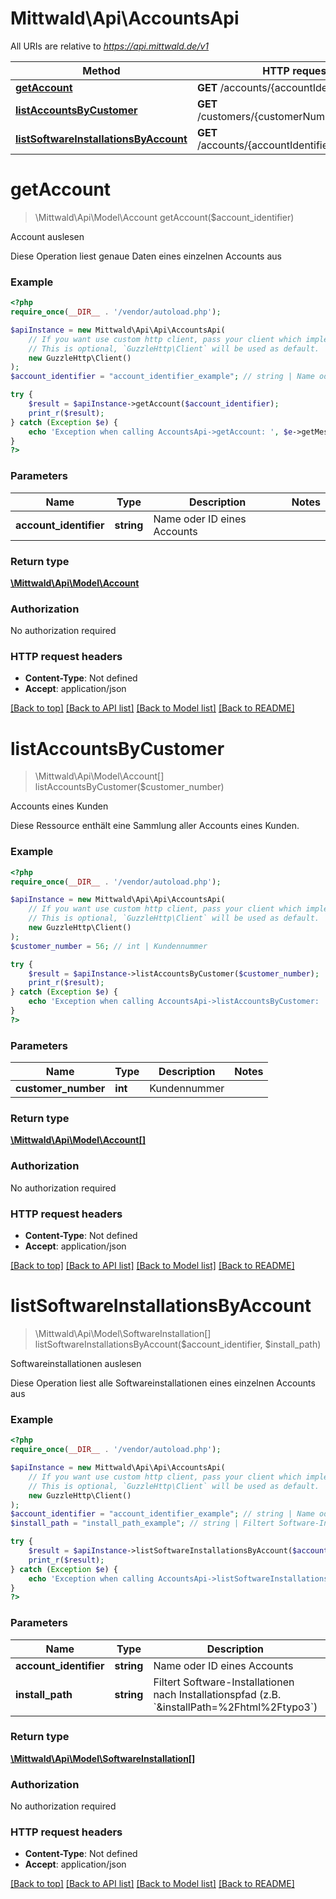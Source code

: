 # Mittwald\Api\AccountsApi

All URIs are relative to *https://api.mittwald.de/v1*

Method | HTTP request | Description
------------- | ------------- | -------------
[**getAccount**](AccountsApi.md#getAccount) | **GET** /accounts/{accountIdentifier} | Account auslesen
[**listAccountsByCustomer**](AccountsApi.md#listAccountsByCustomer) | **GET** /customers/{customerNumber}/accounts | Accounts eines Kunden
[**listSoftwareInstallationsByAccount**](AccountsApi.md#listSoftwareInstallationsByAccount) | **GET** /accounts/{accountIdentifier}/installations | Softwareinstallationen auslesen


# **getAccount**
> \Mittwald\Api\Model\Account getAccount($account_identifier)

Account auslesen

Diese Operation liest genaue Daten eines einzelnen Accounts aus

### Example
```php
<?php
require_once(__DIR__ . '/vendor/autoload.php');

$apiInstance = new Mittwald\Api\Api\AccountsApi(
    // If you want use custom http client, pass your client which implements `GuzzleHttp\ClientInterface`.
    // This is optional, `GuzzleHttp\Client` will be used as default.
    new GuzzleHttp\Client()
);
$account_identifier = "account_identifier_example"; // string | Name oder ID eines Accounts

try {
    $result = $apiInstance->getAccount($account_identifier);
    print_r($result);
} catch (Exception $e) {
    echo 'Exception when calling AccountsApi->getAccount: ', $e->getMessage(), PHP_EOL;
}
?>
```

### Parameters

Name | Type | Description  | Notes
------------- | ------------- | ------------- | -------------
 **account_identifier** | **string**| Name oder ID eines Accounts |

### Return type

[**\Mittwald\Api\Model\Account**](../Model/Account.md)

### Authorization

No authorization required

### HTTP request headers

 - **Content-Type**: Not defined
 - **Accept**: application/json

[[Back to top]](#) [[Back to API list]](../../README.md#documentation-for-api-endpoints) [[Back to Model list]](../../README.md#documentation-for-models) [[Back to README]](../../README.md)

# **listAccountsByCustomer**
> \Mittwald\Api\Model\Account[] listAccountsByCustomer($customer_number)

Accounts eines Kunden

Diese Ressource enthält eine Sammlung aller Accounts eines Kunden.

### Example
```php
<?php
require_once(__DIR__ . '/vendor/autoload.php');

$apiInstance = new Mittwald\Api\Api\AccountsApi(
    // If you want use custom http client, pass your client which implements `GuzzleHttp\ClientInterface`.
    // This is optional, `GuzzleHttp\Client` will be used as default.
    new GuzzleHttp\Client()
);
$customer_number = 56; // int | Kundennummer

try {
    $result = $apiInstance->listAccountsByCustomer($customer_number);
    print_r($result);
} catch (Exception $e) {
    echo 'Exception when calling AccountsApi->listAccountsByCustomer: ', $e->getMessage(), PHP_EOL;
}
?>
```

### Parameters

Name | Type | Description  | Notes
------------- | ------------- | ------------- | -------------
 **customer_number** | **int**| Kundennummer |

### Return type

[**\Mittwald\Api\Model\Account[]**](../Model/Account.md)

### Authorization

No authorization required

### HTTP request headers

 - **Content-Type**: Not defined
 - **Accept**: application/json

[[Back to top]](#) [[Back to API list]](../../README.md#documentation-for-api-endpoints) [[Back to Model list]](../../README.md#documentation-for-models) [[Back to README]](../../README.md)

# **listSoftwareInstallationsByAccount**
> \Mittwald\Api\Model\SoftwareInstallation[] listSoftwareInstallationsByAccount($account_identifier, $install_path)

Softwareinstallationen auslesen

Diese Operation liest alle Softwareinstallationen eines einzelnen Accounts aus

### Example
```php
<?php
require_once(__DIR__ . '/vendor/autoload.php');

$apiInstance = new Mittwald\Api\Api\AccountsApi(
    // If you want use custom http client, pass your client which implements `GuzzleHttp\ClientInterface`.
    // This is optional, `GuzzleHttp\Client` will be used as default.
    new GuzzleHttp\Client()
);
$account_identifier = "account_identifier_example"; // string | Name oder ID eines Accounts
$install_path = "install_path_example"; // string | Filtert Software-Installationen nach Installationspfad (z.B. `&installPath=%2Fhtml%2Ftypo3`)

try {
    $result = $apiInstance->listSoftwareInstallationsByAccount($account_identifier, $install_path);
    print_r($result);
} catch (Exception $e) {
    echo 'Exception when calling AccountsApi->listSoftwareInstallationsByAccount: ', $e->getMessage(), PHP_EOL;
}
?>
```

### Parameters

Name | Type | Description  | Notes
------------- | ------------- | ------------- | -------------
 **account_identifier** | **string**| Name oder ID eines Accounts |
 **install_path** | **string**| Filtert Software-Installationen nach Installationspfad (z.B. &#x60;&amp;installPath&#x3D;%2Fhtml%2Ftypo3&#x60;) | [optional]

### Return type

[**\Mittwald\Api\Model\SoftwareInstallation[]**](../Model/SoftwareInstallation.md)

### Authorization

No authorization required

### HTTP request headers

 - **Content-Type**: Not defined
 - **Accept**: application/json

[[Back to top]](#) [[Back to API list]](../../README.md#documentation-for-api-endpoints) [[Back to Model list]](../../README.md#documentation-for-models) [[Back to README]](../../README.md)

